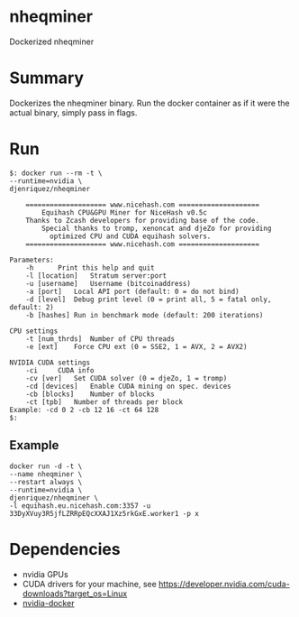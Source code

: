 # nheqminer
Dockerized nheqminer

# Summary
Dockerizes the nheqminer binary. Run the docker container as if it were the actual binary, simply pass in flags.

# Run
```
$: docker run --rm -t \
--runtime=nvidia \
djenriquez/nheqminer

	==================== www.nicehash.com ====================
		Equihash CPU&GPU Miner for NiceHash v0.5c
	Thanks to Zcash developers for providing base of the code.
	    Special thanks to tromp, xenoncat and djeZo for providing 
	      optimized CPU and CUDA equihash solvers.
	==================== www.nicehash.com ====================

Parameters: 
	-h		Print this help and quit
	-l [location]	Stratum server:port
	-u [username]	Username (bitcoinaddress)
	-a [port]	Local API port (default: 0 = do not bind)
	-d [level]	Debug print level (0 = print all, 5 = fatal only, default: 2)
	-b [hashes]	Run in benchmark mode (default: 200 iterations)

CPU settings
	-t [num_thrds]	Number of CPU threads
	-e [ext]	Force CPU ext (0 = SSE2, 1 = AVX, 2 = AVX2)

NVIDIA CUDA settings
	-ci		CUDA info
	-cv [ver]	Set CUDA solver (0 = djeZo, 1 = tromp)
	-cd [devices]	Enable CUDA mining on spec. devices
	-cb [blocks]	Number of blocks
	-ct [tpb]	Number of threads per block
Example: -cd 0 2 -cb 12 16 -ct 64 128
$: 

```

## Example
```
docker run -d -t \
--name nheqminer \
--restart always \
--runtime=nvidia \
djenriquez/nheqminer \
-l equihash.eu.nicehash.com:3357 -u 33DyXVuy3R5jfLZRRpEQcXXAJ1Xz5rkGxE.worker1 -p x
```

# Dependencies
- nvidia GPUs
- CUDA drivers for your machine, see https://developer.nvidia.com/cuda-downloads?target_os=Linux
- [nvidia-docker](https://github.com/NVIDIA/nvidia-docker)